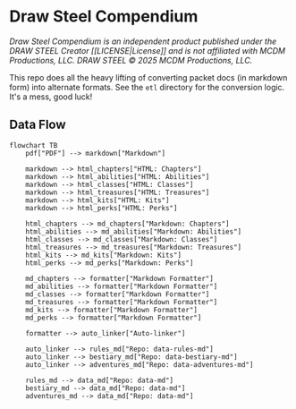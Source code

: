 # Draw Steel Compendium

_Draw Steel Compendium is an independent product published under the DRAW STEEL Creator [[LICENSE|License]] and is not affiliated with MCDM Productions, LLC. DRAW STEEL © 2025 MCDM Productions, LLC._

This repo does all the heavy lifting of converting packet docs (in markdown form) into alternate formats.  See the `etl`
directory for the conversion logic.  It's a mess, good luck!

## Data Flow

```mermaid
flowchart TB
    pdf["PDF"] --> markdown["Markdown"]
    
    markdown --> html_chapters["HTML: Chapters"]
    markdown --> html_abilities["HTML: Abilities"]
    markdown --> html_classes["HTML: Classes"]
    markdown --> html_treasures["HTML: Treasures"]
    markdown --> html_kits["HTML: Kits"]
    markdown --> html_perks["HTML: Perks"]
    
    html_chapters --> md_chapters["Markdown: Chapters"]
    html_abilities --> md_abilities["Markdown: Abilities"]
    html_classes --> md_classes["Markdown: Classes"]
    html_treasures --> md_treasures["Markdown: Treasures"]
    html_kits --> md_kits["Markdown: Kits"]
    html_perks --> md_perks["Markdown: Perks"]
    
    md_chapters --> formatter["Markdown Formatter"]
    md_abilities --> formatter["Markdown Formatter"]
    md_classes --> formatter["Markdown Formatter"]
    md_treasures --> formatter["Markdown Formatter"]
    md_kits --> formatter["Markdown Formatter"]
    md_perks --> formatter["Markdown Formatter"]
    
    formatter --> auto_linker["Auto-linker"]
    
    auto_linker --> rules_md["Repo: data-rules-md"]
    auto_linker --> bestiary_md["Repo: data-bestiary-md"]
    auto_linker --> adventures_md["Repo: data-adventures-md"]
    
    rules_md --> data_md["Repo: data-md"]
    bestiary_md --> data_md["Repo: data-md"]
    adventures_md --> data_md["Repo: data-md"]
```